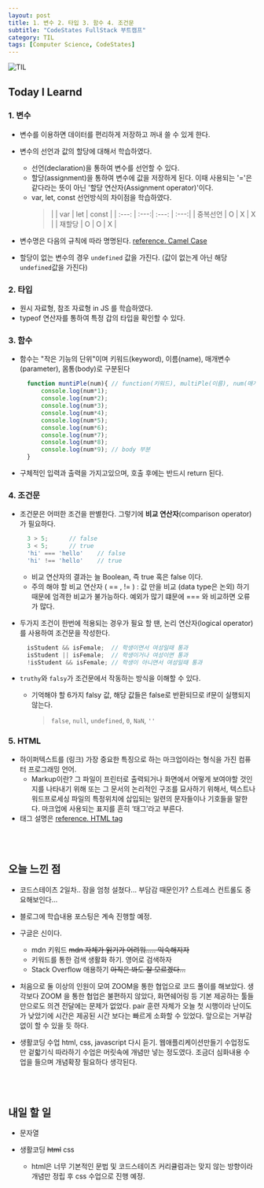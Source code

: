 ```yaml
---
layout: post
title: 1. 변수 2. 타입 3. 함수 4. 조건문
subtitle: "CodeStates FullStack 부트캠프"
category: TIL
tags: [Computer Science, CodeStates]
---
```


![TIL](https://user-images.githubusercontent.com/83164003/127775612-7464075f-89e7-478e-82ee-dc1c2710a125.jpeg)
##  Today I Learnd
### 1. 변수 
  - 변수를 이용하면 데이터를 편리하게 저장하고 꺼내 쓸 수 있게 한다.
  - 변수의 선언과 값의 할당에 대해서 학습하였다.
    - 선언(declaration)을 통하여 변수를 선언할 수 있다.
    - 할당(assignment)을 통하여 변수에 값을 저장하게 된다. 이때 사용되는 '='은 같다라는 뜻이 아닌 '할당 연산자(Assignment operator)'이다.
    -  var, let, const 선언방식의 차이점을 학습하였다. 
       > |  | var  |   let   |  const  |
          | :---: |  :---:| :---: |  :---:|
          | 중복선언 |  O   |  X | X  |
				  | 재할당 |  O   | O | X  |
				
  - 변수명은 다음의 규칙에 따라 명명된다. <a href="https://eslint.org/docs/rules/camelcase" target="_blank">reference. Camel Case  </a>
  - 할당이 없는 변수의 경우 `undefined` 값을 가진다. (값이 없는게 아닌 해당 `undefined`값을 가진다)
  
### 2. 타입 
- 원시 자료형, 참조 자료형 in JS 를 학습하였다. 
- typeof 연산자를 통하여 특정 갑의 타입을 확인할 수 있다.

### 3. 함수 
- 함수는 "작은 기능의 단위"이며 키워드(keyword), 이름(name), 매개변수(parameter), 몸통(body)로 구분된다

  ```javascript
	function muntiPle(num){ // function(키워드), multiPle(이름), num(매개변수)
		console.log(num*1);
		console.log(num*2);
		console.log(num*3);
		console.log(num*4);
		console.log(num*5);
		console.log(num*6);
		console.log(num*7);
		console.log(num*8);
		console.log(num*9); // body 부분
	}
	```
  
    
- 구체적인 입력과 출력을 가지고있으며, 호출 후에는 반드시 return 된다.

### 4. 조건문
- 조건문은 어떠한 조건을 판별한다. 그렇기에 **비교 연산자**(comparison operator)가 필요하다.

  ```javascript
	3 > 5;		// false
	3 < 5;		// true
	'hi' === 'hello'	// false
	'hi' !== 'hello'	// true
	```
  - 비교 연산자의 결과는 늘 Boolean, 즉 true 혹은 false 이다.
  - 주의 해야 할 비교 연산자 ( == , != ) : 값 만을 비교 (data type은 논외) 하기 때문에 엄격한 비교가 불가능하다. 예외가 많기 떄문에 === 와 비교하면 오류가 많다.

- 두가지 조건이 한번에 적용되는 경우가 필요 할 땐, 논리 연산자(logical operator)를 사용하여 조건문을 작성한다.

  ```javascript
	isStudent && isFemale;	// 학생이면서 여성일때 통과
	isStudent || isFemale;	// 학생이거나 여성이면 통과
	!isStudent && isFemale;	// 학생이 아니면서 여성일때 통과
  ```

- `truthy`와 `falsy`가 조건문에서 작동하는 방식을 이해할 수 있다.
  - 기억해야 할 6가지 falsy 값, 해당 값들은 false로 반환되므로 if문이 실행되지 않는다. 
    >`false`,  `null`, `undefined`, `0`, `NaN`, `''`

### 5. HTML
- 하이퍼텍스트를 (링크) 가장 중요한 특징으로 하는 마크업이라는 형식을 가진 컴퓨터 프로그래밍 언어.
  - Markup이란? 그 파일이 프린터로 출력되거나 화면에서 어떻게 보여야할 것인지를 나타내기 위해 또는 그 문서의 논리적인 구조를 묘사하기 위해서, 텍스트나 워드프로세싱 파일의 특정위치에 삽입되는 일련의 문자들이나 기호들을 말한다. 마크업에 사용되는 표지를 흔히 ‘태그’라고 부른다.
- 태그 설명은 <a href = "https://developer.mozilla.org/ko/docs/Web/HTML/Element/a" target = "_blank">reference. HTML tag</a>

<br>
<br>

## 오늘 느낀 점

- 코드스테이츠 2일차.. 잠을 엄청 설쳤다... 부담감 때문인가? 스트레스 컨트롤도 중요해보인다... 

- 블로그에 학습내용 포스팅은 계속 진행할 예정.

- 구글은 신이다. 
  - mdn 키워드 ~~mdn 자체가 읽기가 어려워..... 익숙해지자~~
  - 키워드를 통한 검색 생활화 하기. 영어로 검색하자
  - Stack Overflow 애용하기 ~~아직은 봐도 잘 모르겠다...~~

- 처음으로 둘 이상의 인원이 모여 ZOOM을 통한 협업으로 코드 풀이를 해보았다. 생각보다 ZOOM 을 통한 협업은 불편하지 않았다, 화면쉐어링 등 기본 제공하는 툴들만으로도 의견 전달에는 문제가 없었다. pair 훈련 자체가 오늘 첫 시행이라 난이도가 낮았기에 시간은 제공된 시간 보다는 빠르게 소화할 수 있었다. 앞으로는 거부감 없이 할 수 있을 듯 하다.

- 생활코딩 수업 html, css, javascript 다시 듣기. 웹애플리케이션만들기 수업정도만 겉핣기식 따라하기 수업은 머릿속에 개념만 넣는 정도였다. 조금더 심화내용 수업을 들으며 개념확장 필요하다 생각된다.


<br>
<br>

## 내일 할 일

 - 문자열
 
 - 생활코딩 ~~html~~ css
   - html은 너무 기본적인 문법 및 코드스테이츠 커리큘럼과는 맞지 않는 방향이라 개념만 정립 후 css 수업으로 진행 예정.
